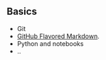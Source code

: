 ## Basics

* Git
* [GitHub Flavored Markdown](https://guides.github.com/features/mastering-markdown/).
* Python and notebooks
* ..
